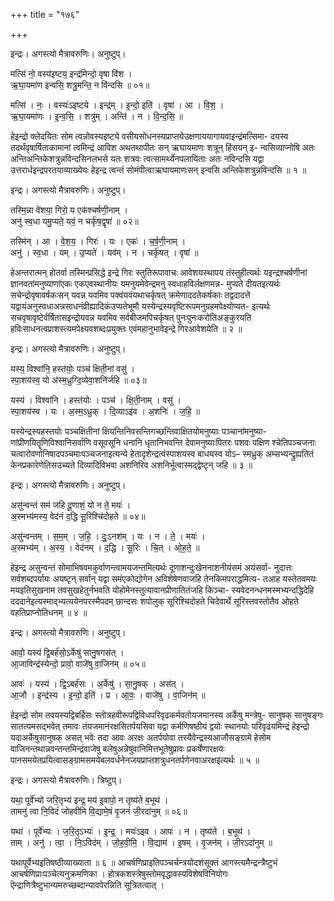 +++
title = "१७६"

+++


इन्द्रः। अगस्त्यो मैत्रावरुणिः। अनुष्टुप्।

मत्सि॑ नो॒ वस्य॑इष्टय॒ इन्द्र॑मिन्दो॒ वृषा वि॑श ।  
ऋ॒घा॒यमा॑ण इन्वसि॒ शत्रु॒मन्ति॒ न वि॑न्दसि ॥ ०१॥

मत्सि॑ । नः॒ । वस्यः॑ऽइष्टये । इन्द्र॑म् । इ॒न्दो॒ इति॑ । वृषा॑ । आ । वि॒श॒ ।  
ऋ॒घा॒यमा॑णः । इ॒न्व॒सि॒ । शत्रु॑म् । अन्ति॑ । न । वि॒न्द॒सि॒ ॥

हेइन्द्रो क्लेदयितः सोम त्वन्नोवस्यइष्ट्ये वसीयसोधनस्यप्राप्तयेउक्षणाययागायवाइन्द्रंमत्सिमा- दयस्व तदर्थंवृषार्षिताकामानां त्वमिन्द्रं आविश अथतथापीतः सन् ऋघायमाणः शत्रून् हिंसयन् इ- न्वसिव्याप्नोषि अतः अन्तिअन्तिकेशत्रुन्नविन्दसिनलभसे यतः शत्रवः त्वत्सामर्थ्येनपलायिताः अतः नविन्दसि यद्वा उत्तरार्धइन्द्रपरतयाव्याख्येयः हेइन्द्र त्वन्तं सोमंपीत्वाऋघायमाणःसन् इन्वसि अन्तिकेशत्रुन्नविन्दसि ॥ १ ॥

इन्द्रः। अगस्त्यो मैत्रावरुणिः। अनुष्टुप्।

तस्मि॒न्ना वे॑शया॒ गिरो॒ य एक॑श्चर्षणी॒नाम् ।  
अनु॑ स्व॒धा यमु॒प्यते॒ यवं॒ न चर्कृ॑ष॒द्वृषा॑ ॥ ०२॥

तस्मि॑न् । आ । वे॒श॒य॒ । गिरः॑ । यः । एकः॑ । च॒र्ष॒णी॒नाम् ।  
अनु॑ । स्व॒धा । यम् । उ॒प्यते॑ । यव॑म् । न । चर्कृ॑षत् । वृषा॑ ॥

हेअन्तरात्मन् होतर्वा तस्मिन्प्रसिद्धे इन्द्रे गिरः स्तुतिरूपावाचः आवेशयस्थापय तंस्तुहीत्यर्थः यइन्द्रश्चर्षणीनां ज्ञानवतांमनुष्याणांएकः एकएवस्थानीयः यमनुयमेवेन्द्रमनु स्वधाहविर्लक्षणमन्न- मुप्यते दीयतइत्यर्थः सचेन्द्रोवृषावर्षकःसन् यवन्न यवमिव पक्वंयवंयथाचर्कृषत् क्रमेणाददतेकर्षकाः तद्वदादत्ते यद्वायंअनुस्वधाअन्नसाधनंव्रीह्यादिकंउप्यतेभूमौ यस्येन्द्रस्यवृष्टिरूपमनुग्रहमपेक्ष्योप्यत- इत्यर्थः सचवृषावृष्टेर्वर्षितासइन्द्रोयवन्न यवमिव सर्वबीजमपिचर्कृषत् पुनःपुनःकरोतिअङ्कुरयति हविःसाधनत्वप्राशस्त्यमपेक्ष्यवशब्दःप्रयुक्तः एवंमहानुभावेइन्द्रे गिरआवेशयेति ॥ २ ॥

इन्द्रः। अगस्त्यो मैत्रावरुणिः। अनुष्टुप्।

यस्य॒ विश्वा॑नि॒ हस्त॑योः॒ पञ्च॑ क्षिती॒नां वसु॑ ।  
स्पा॒शय॑स्व॒ यो अ॑स्म॒ध्रुग्दि॒व्येवा॒शनि॑र्जहि ॥ ०३॥

यस्य॑ । विश्वा॑नि । हस्त॑योः । पञ्च॑ । क्षि॒ती॒नाम् । वसु॑ ।  
स्पा॒शय॑स्व । यः । अ॒स्म॒ऽध्रुक् । दि॒व्याऽइ॑व । अ॒शनिः॑ । ज॒हि॒ ॥

यस्येन्द्रस्यहस्तयोः पञ्चक्षितीनां क्षियन्तिनिवसन्तिगच्छन्तिवाक्षितयोमनुष्याः पञ्चानांमनुष्या- णांप्रीणयितॄणिविश्वानिसर्वाणि वसूवसूनि धनानि धृतानिभवन्ति देवामनुष्याःपितरः पशवः पक्षिण श्चेतिपञ्चजनाः चत्वारोवर्णानिषादपञ्चमाःपञ्चजनाइत्यन्ये हेतादृशेन्द्रत्वंस्पाशयस्व बाधयस्व योऽ– स्मध्रुक् अम्सभ्यन्द्रुह्यतितं केनप्रकारेणेतिसउच्यते दिव्यादिविभवा अशनिरिव अशनिर्भूत्वास्मद्द्वेष्टृन् जहि ॥ ३ ॥

इन्द्रः। अगस्त्यो मैत्रावरुणिः। अनुष्टुप्।

असु॑न्वन्तं समं जहि दू॒णाशं॒ यो न ते॒ मयः॑ ।  
अ॒स्मभ्य॑मस्य॒ वेद॑नं द॒द्धि सू॒रिश्चि॑दोहते ॥ ०४॥

असु॑न्वन्तम् । स॒म॒म् । ज॒हि॒ । दुः॒ऽनश॑म् । यः । न । ते॒ । मयः॑ ।  
अ॒स्मभ्य॑म् । अ॒स्य॒ । वेद॑नम् । द॒द्धि । सू॒रिः । चि॒त् । ओ॒ह॒ते॒ ॥

हेइन्द्र असुन्वन्तं सोमाभिषवमकुर्वाणन्त्वामयजन्तमित्यर्थः दूणाशन्दुःखेननाशनीयंसमं अयंसर्वा- नुदात्तः सर्वशब्दपर्यायः अयष्टृन् सर्वान् यद्वा समंएकोद्योगेन अविशेषेणवाजहि तेनकिमपराद्धमित्य- तआह यस्तेतवमयः मयइतिसुखनाम तवसुखहेतुर्नभवति योहोमेनस्तुत्यावानप्रीणातितंजहि किञ्चा- स्यवेदनन्धनमस्मभ्यन्दद्धिदेहि दददानेइत्यस्माद्भ्यत्ययेनपरस्मैपदम् छान्दसः शपोलुक् सूरिश्चिदोहते चिदेवार्थे सूरिस्तवस्तोतैव ओहते वहतिप्राप्नोतिधनम् ॥ ४ ॥

इन्द्रः। अगस्त्यो मैत्रावरुणिः। अनुष्टुप्।

आवो॒ यस्य॑ द्वि॒बर्ह॑सो॒ऽर्केषु॑ सानु॒षगस॑त् ।  
आ॒जाविन्द्र॑स्येन्दो॒ प्रावो॒ वाजे॑षु वा॒जिन॑म् ॥ ०५॥

आवः॑ । यस्य॑ । द्वि॒ऽबर्ह॑सः । अ॒र्केषु॑ । सा॒नु॒षक् । अस॑त् ।  
आ॒जौ । इन्द्र॑स्य । इ॒न्दो॒ इति॑ । प्र । आ॒वः॒ । वाजे॑षु । वा॒जिन॑म् ॥

हेइन्द्रो सोम तवयस्यद्विबर्हिसः स्तोत्रहवीरूपद्विविधपरिवृढकर्मवतोयजमानस्य अर्केषु मन्त्रेषु- सानुषक् सानुषङ्गः सातत्यमसद्भवेत् तमावः तंयजमानंरक्षसितर्पयसिवा यद्वा कर्मणिषष्ठीयं द्वयोः स्थानयोः परिवृढंयमिन्द्रं हेइन्द्रो यदाअर्केषुसानुषक् असत् भवेः तदा आवः अरक्षः अतर्पयोवा तस्यैवेन्द्रस्यआजौसङ्ग्रामे हेसोम वाजिनन्तथान्नवन्तन्तमिन्द्रंवाजेषु बलेषुअन्नेषुवानिमित्तभूतेषुप्रावः प्रकर्षेणारक्षयः पानसमयेतप्रयित्वासङ्ग्रामसमयेबलवर्धनेनजयप्राप्तशत्रुधनतर्पणेनवाअरक्षइत्यर्थः ॥ ५ ॥

इन्द्रः। अगस्त्यो मैत्रावरुणिः। त्रिष्टुप्।

यथा॒ पूर्वे॑भ्यो जरि॒तृभ्य॑ इन्द्र॒ मय॑ इ॒वापो॒ न तृष्य॑ते ब॒भूथ॑ ।  
तामनु॑ त्वा नि॒विदं॑ जोहवीमि वि॒द्यामे॒षं वृ॒जनं॑ जी॒रदा॑नुम् ॥ ०६॥

यथा॑ । पूर्वे॑भ्यः । ज॒रि॒तृऽभ्यः॑ । इ॒न्द्र॒ । मयः॑ऽइव । आपः॑ । न । तृष्य॑ते । ब॒भूथ॑ ।  
ताम् । अनु॑ । त्वा॒ । नि॒ऽविद॑म् । जो॒ह॒वी॒मि॒ । वि॒द्याम॑ । इ॒षम् । वृ॒जन॑म् । जी॒रऽदा॑नुम् ॥

यथापूर्वेभ्यइतिषष्ठीव्याख्याता ॥ ६ ॥ आचर्षणिप्राइतिपञ्चर्चन्त्रयोदशंसूक्तं आगस्त्यमैन्द्रन्त्रैष्टुभं आचर्षणिप्राःपञ्चेत्यनुक्रमणिका । होत्रकशस्त्रेषुस्तोमवृद्धावस्यविशेषविनियोगः ऎन्द्राणित्रैष्टुभान्यमरुच्छब्दान्यावपेरन्निति सूत्रितत्वात् ।
